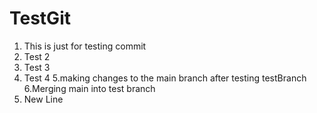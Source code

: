 # TestGit
1. This is just for testing commit
2. Test 2
3. Test 3
4. Test 4
5.making changes to the main branch after testing testBranch
6.Merging main into test branch
7. New Line